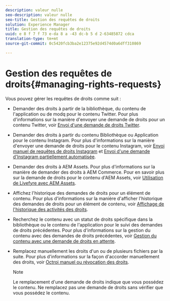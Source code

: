 ```yaml
---
description: valeur nulle
seo-description: valeur nulle
seo-title: Gestion des requêtes de droits
solution: Experience Manager
title: Gestion des requêtes de droits
uuid: e 8 f 7 f 73 e-da 8 a -43 dc-b 5 d 2-63485872 cdca
translation-type: tm+mt
source-git-commit: 0c5420fcb3ba2e12375e92d4574d0a6dff310869

---
```



# Gestion des requêtes de droits{#managing-rights-requests}

Vous pouvez gérer les requêtes de droits comme suit :

* Demander des droits à partir de la bibliothèque, du contenu de l&#39;application ou de modq pour le contenu Twitter. Pour plus d&#39;informations sur la manière d&#39;envoyer une demande de droits pour un contenu Twitter, voir [Envoi d&#39;une demande de droits Twitter](../c-how-requesting-rights-works/t-send-a-rights-request-to-own-a-digital-asset.md#t_send_a_rights_request_to_own_a_digital_asset).
* Demander des droits à partir du contenu Bibliothèque ou Application pour le contenu Instagram. Pour plus d&#39;informations sur la manière d&#39;envoyer une demande de droits pour le contenu Instagram, voir [Envoi manuel de requêtes de droits Instagram](../c-how-requesting-rights-works/c-send-instagram-manual-rights-request.md#c_send_instagram_manual_rights_request) et [Envoi d&#39;une demande d&#39;Instagram partiellement automatisée](../c-how-requesting-rights-works/c-send-an-instagram-rights-request-from-the-library.md#c_send_an_instagram_rights_request_from_the_library).

* Demander des droits à AEM Assets. Pour plus d&#39;informations sur la manière de demander des droits à AEM Commerce. Pour en savoir plus sur la demande de droits pour le contenu d&#39;AEM Assets, voir [Utilisation de Livefyre avec AEM Assets](https://helpx.adobe.com/experience-manager/6-4/sites/administering/using/livefyre.html#UseLivefyrewithAEMAssets).
* Affichez l&#39;historique des demandes de droits pour un élément de contenu. Pour plus d&#39;informations sur la manière d&#39;afficher l&#39;historique des demandes de droits pour un élément de contenu, voir [Affichage de l&#39;historique des activités des droits](../c-how-requesting-rights-works/c-view-rights-activity-history.md#c_view_rights_activity_history).
* Recherchez le contenu avec un statut de droits spécifique dans la bibliothèque ou le contenu de l&#39;application pour le suivi des demandes de droits précédentes. Pour plus d&#39;informations sur la gestion du contenu avec des demandes de droits précédentes, voir [Gestion du contenu avec une demande de droits en attente](../c-how-requesting-rights-works/t-manage-content-with-pending-rights-request.md#t_manage_content_with_pending_rights_request).
* Remplacez manuellement les droits d&#39;un ou de plusieurs fichiers par la suite. Pour plus d&#39;informations sur la façon d&#39;accorder manuellement des droits, voir [Octroi manuel ou révocation des droits](../c-how-requesting-rights-works/t-manually-grant-the-rights-for-one-or-more-assets.md#t_manually_grant_the_rights_for_one_or_more_assets).

   >[!NOTE]
   >
   >Le remplacement d&#39;une demande de droits indique que vous possédez le contenu. Ne remplacez pas une demande de droits sans vérifier que vous possédez le contenu.

